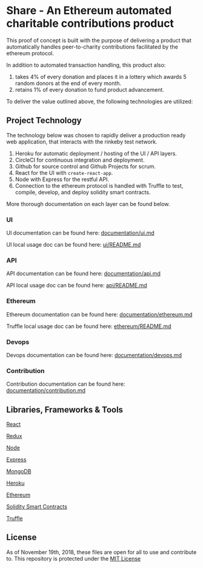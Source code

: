 # Share - An Ethereum automated charitable contributions product

This proof of concept is built with the purpose of delivering a product that automatically handles peer-to-charity contributions facilitated by the ethereum protocol.

In addition to automated transaction handling, this product also:

1) takes 4% of every donation and places it in a lottery which awards 5 random donors at the end of every month.
2) retains 1% of every donation to fund product advancement. 

To deliver the value outlined above, the following technologies are utilized:

## Project Technology

The technology below was chosen to rapidly deliver a production ready web application, that interacts with the rinkeby test network.

1) Heroku for automatic deployment / hosting of the UI / API layers.
2) CircleCI for continuous integration and deployment.
2) Github for source control and Github Projects for scrum.
2) React for the UI with `create-react-app`.
3) Node with Express for the restful API.
5) Connection to the ethereum protocol is handled with Truffle to test, compile, develop, and deploy solidity smart contracts.

More thorough documentation on each layer can be found below.

### UI

UI documentation can be found here: [documentation/ui.md](https://github.com/escobard/share/blob/master/documentation/ui.md)

UI local usage doc can be found here: [ui/README.md](https://github.com/escobard/share/blob/master/ui/README.md)

### API 

API documentation can be found here: [documentation/api.md](https://github.com/escobard/share/blob/master/documentation/api.md)

API local usage doc can be found here: [api/README.md](https://github.com/escobard/share/blob/master/api/README.md)

### Ethereum

Ethereum documentation can be found here: [documentation/ethereum.md](https://github.com/escobard/share/blob/master/documentation/ethereum.md)

Truffle local usage doc can be found here: [ethereum/README.md](https://github.com/escobard/share/blob/master/ethereum/README.md)

### Devops

Devops documentation can be found here: [documentation/devops.md](https://github.com/escobard/share/blob/master/documentation/devops.md)

### Contribution

Contribution documentation can be found here: [documentation/contribution.md](https://github.com/escobard/share/blob/master/documentation/contribution.md)

## Libraries, Frameworks & Tools

[React](https://reactjs.org/)

[Redux](https://redux.js.org/)

[Node](https://nodejs.org/en/)

[Express](https://expressjs.com/)

[MongoDB](https://www.mongodb.com/)

[Heroku](https://www.heroku.com/)

[Ethereum](https://www.ethereum.org/)

[Solidity Smart Contracts](https://github.com/ethereum/solidity)

[Truffle](https://truffleframework.com/)



## License

As of November 19th, 2018, these files are open for all to use and contribute to. This repository is protected under the [MIT License](http://choosealicense.com/licenses/)